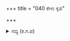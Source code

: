+++
title = "040 ಕೇಳು ಕೃಪ"

+++

<details><summary>ಗದ್ಯ (ಕ.ಗ.ಪ) </summary>

40. ಕೃಪನೇ ಕೇಳು, ಜಯದ್ರಥನೇ ಆಲಿಸು. ದುಶ್ಶಾಸನನೇ, ವಿಕರ್ಣನೇ ಶಲ್ಯ ದ್ರೋಣರೇ ಕೇಳಿರಿ. ಪ್ರತಿದಿನವೂ ಯುದ್ಧರಂಗದಲ್ಲಿ ರತ್ನಮಯ ತೇಜೋವಂತ ಕಿರೀಟಗಳನ್ನು ಧರಿಸಿರುವ (ಪಟ್ಟಾಭಿಷಕ್ತರಾದ) ಹಗೆಗಳಾದ ಹತ್ತು ಸಾವಿರ ರಾಜರುಗಳನ್ನು ದಿಗ್ದೇವತೆಗಳಿಗೆ ಬಲಿಕೊಡುವೆನು.
</details>
